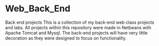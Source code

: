 # Web_Back_End
Back end projects
This is a collection of my back-end web class projects and labs. 
All projects within this repository were made in Netbeans with Apache Tomcat and Mysql. 
The back-end projects will have very little decoration as they were designed to focus on functionality.

